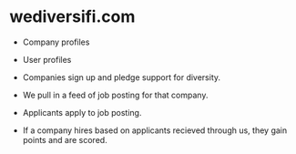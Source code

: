 wediversifi.com
===============

* Company profiles
* User profiles

* Companies sign up and pledge support for diversity. 
* We pull in a feed of job posting for that company. 
* Applicants apply to job posting. 
* If a company hires based on applicants recieved through us, they gain points and are scored. 

